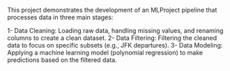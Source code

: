 
This project demonstrates the development of an MLProject pipeline that processes data in three main stages:

1- Data Cleaning: Loading raw data, handling missing values, and renaming columns to create a clean dataset.
2- Data Filtering: Filtering the cleaned data to focus on specific subsets (e.g., JFK departures).
3- Data Modeling: Applying a machine learning model (polynomial regression) to make predictions based on the filtered data.

